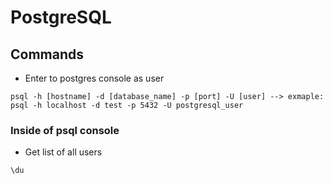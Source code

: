 # PostgreSQL

## Commands

- Enter to postgres console as user
```
psql -h [hostname] -d [database_name] -p [port] -U [user] --> exmaple: psql -h localhost -d test -p 5432 -U postgresql_user
```

### Inside of psql console
- Get list of all users
```
\du
```